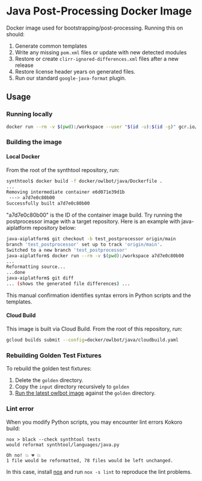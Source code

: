 # Java Post-Processing Docker Image

Docker image used for bootstrapping/post-processing. Running this on
should:

1. Generate common templates
2. Write any missing `pom.xml` files or update with new detected modules
3. Restore or create `clirr-ignored-differences.xml` files after a new release
4. Restore license header years on generated files.
5. Run our standard `google-java-format` plugin.

## Usage

### Running locally

```bash
docker run --rm -v $(pwd):/workspace --user "$(id -u):$(id -g)" gcr.io/repo-automation-bots/owlbot-java
```

### Building the image

#### Local Docker

From the root of the synthtool repository, run:

```bash
synthtool$ docker build -f docker/owlbot/java/Dockerfile .
...
Removing intermediate container e6d071e39d1b
 ---> a7d7e0c80b00
Successfully built a7d7e0c80b00
```

"a7d7e0c80b00" is the ID of the container image build. Try running the
postprocessor image with a target repository.
Here is an example with java-aiplatform repository  below:

```bash
java-aiplatform$ git checkout -b test_postprocessor origin/main
branch 'test_postprocessor' set up to track 'origin/main'.
Switched to a new branch 'test_postprocessor'
java-aiplatform$ docker run --rm -v $(pwd):/workspace a7d7e0c80b00
...
Reformatting source...
...done
java-aiplatform$ git diff
... (shows the generated file differences) ...
```

This manual confirmation identifies syntax errors in Python scripts and the
templates.

#### Cloud Build
This image is built via Cloud Build. From the root of this repository, run:

```bash
gcloud builds submit --config=docker/owlbot/java/cloudbuild.yaml
```

### Rebuilding Golden Test Fixtures

To rebuild the golden test fixtures:

1. Delete the `golden` directory.
2. Copy the `input` directory recursively to `golden`
3. [Run the latest owlbot image](#running-locally) against the `golden` directory.

### Lint error

When you modify Python scripts, you may encounter lint errors
Kokoro build:

```
nox > black --check synthtool tests
would reformat synthtool/languages/java.py

Oh no! 💥 💔 💥
1 file would be reformatted, 78 files would be left unchanged.
```

In this case, install [nox](https://nox.thea.codes/en/stable/) and run
`nox -s lint` to reproduce the lint problems.

